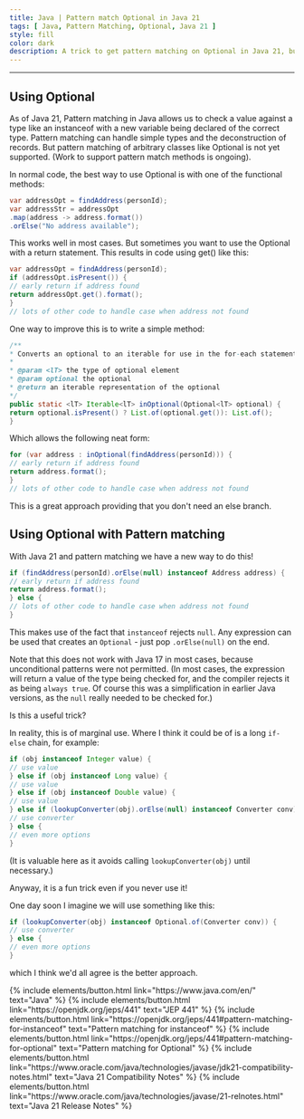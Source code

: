 ```yaml
---
title: Java | Pattern match Optional in Java 21
tags: [ Java, Pattern Matching, Optional, Java 21 ]
style: fill
color: dark
description: A trick to get pattern matching on Optional in Java 21, but one you'll probably never actually use.
---
```


---

## Using Optional

As of Java 21, Pattern matching in Java allows us to check a value against a type like an instanceof with a new variable
being declared of the correct type. Pattern matching can handle simple types and the deconstruction of records. But
pattern matching of arbitrary classes like Optional is not yet supported. (Work to support pattern match methods is
ongoing).

In normal code, the best way to use Optional is with one of the functional methods:

```java
var addressOpt = findAddress(personId);
var addressStr = addressOpt
.map(address -> address.format())
.orElse("No address available");
```

This works well in most cases. But sometimes you want to use the Optional with a return statement. This results in code
using get() like this:

```java
var addressOpt = findAddress(personId);
if (addressOpt.isPresent()) {
// early return if address found
return addressOpt.get().format();
}
// lots of other code to handle case when address not found
```
One way to improve this is to write a simple method:

```java
/**
* Converts an optional to an iterable for use in the for-each statement.
*
* @param <lT> the type of optional element
* @param optional the optional
* @return an iterable representation of the optional
*/
public static <lT> Iterable<lT> inOptional(Optional<lT> optional) {
return optional.isPresent() ? List.of(optional.get()): List.of();
}
```
Which allows the following neat form:

```java
for (var address : inOptional(findAddress(personId))) {
// early return if address found
return address.format();
}
// lots of other code to handle case when address not found
```

This is a great approach providing that you don't need an else branch.

## Using Optional with Pattern matching

With Java 21 and pattern matching we have a new way to do this!

```java
if (findAddress(personId).orElse(null) instanceof Address address) {
// early return if address found
return address.format();
} else {
// lots of other code to handle case when address not found
}
```

This makes use of the fact that `instanceof` rejects `null`. Any expression can be used that creates an `Optional` -
just pop `.orElse(null)` on the end.

Note that this does not work with Java 17 in most cases, because unconditional patterns were not permitted. (In most
cases, the expression will return a value of the type being checked for, and the compiler rejects it as being `always
true`. Of course this was a simplification in earlier Java versions, as the `null` really needed to be checked for.)

Is this a useful trick?

In reality, this is of marginal use. Where I think it could be of is a long `if-else` chain, for example:

```java
if (obj instanceof Integer value) {
// use value
} else if (obj instanceof Long value) {
// use value
} else if (obj instanceof Double value) {
// use value
} else if (lookupConverter(obj).orElse(null) instanceof Converter conv) {
// use converter
} else {
// even more options
}
```

(It is valuable here as it avoids calling `lookupConverter(obj)` until necessary.)

Anyway, it is a fun trick even if you never use it!

One day soon I imagine we will use something like this:

```java
if (lookupConverter(obj) instanceof Optional.of(Converter conv)) {
// use converter
} else {
// even more options
}
```

which I think we'd all agree is the better approach.

<p class="text-center">
{% include elements/button.html link="https://www.java.com/en/" text="Java" %}
{% include elements/button.html link="https://openjdk.org/jeps/441" text="JEP 441" %}
{% include elements/button.html link="https://openjdk.org/jeps/441#pattern-matching-for-instanceof" text="Pattern matching for instanceof" %}
{% include elements/button.html link="https://openjdk.org/jeps/441#pattern-matching-for-optional" text="Pattern matching for Optional" %}
{% include elements/button.html link="https://www.oracle.com/java/technologies/javase/jdk21-compatibility-notes.html" text="Java 21 Compatibility Notes" %}
{% include elements/button.html link="https://www.oracle.com/java/technologies/javase/21-relnotes.html" text="Java 21 Release Notes" %}
</p>